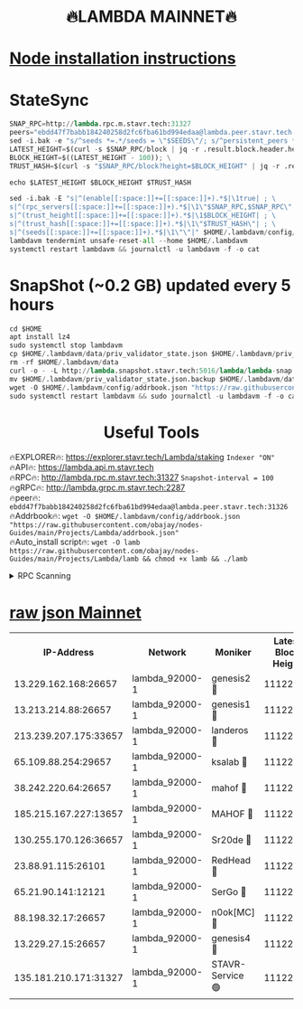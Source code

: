 <h1 align="center"> 🔥LAMBDA MAINNET🔥</h1>


[Node installation instructions](https://github.com/obajay/nodes-Guides/tree/main/Projects/Lambda)
=


# StateSync
```python
SNAP_RPC=http://lambda.rpc.m.stavr.tech:31327
peers="ebdd47f7babb184240258d2fc6fba61bd994edaa@lambda.peer.stavr.tech:31326" 
sed -i.bak -e "s/^seeds *=.*/seeds = \"$SEEDS\"/; s/^persistent_peers *=.*/persistent_peers = \"$PEERS\"/" $HOME/.lambdavm/config/config.toml
LATEST_HEIGHT=$(curl -s $SNAP_RPC/block | jq -r .result.block.header.height); \
BLOCK_HEIGHT=$((LATEST_HEIGHT - 100)); \
TRUST_HASH=$(curl -s "$SNAP_RPC/block?height=$BLOCK_HEIGHT" | jq -r .result.block_id.hash)

echo $LATEST_HEIGHT $BLOCK_HEIGHT $TRUST_HASH

sed -i.bak -E "s|^(enable[[:space:]]+=[[:space:]]+).*$|\1true| ; \
s|^(rpc_servers[[:space:]]+=[[:space:]]+).*$|\1\"$SNAP_RPC,$SNAP_RPC\"| ; \
s|^(trust_height[[:space:]]+=[[:space:]]+).*$|\1$BLOCK_HEIGHT| ; \
s|^(trust_hash[[:space:]]+=[[:space:]]+).*$|\1\"$TRUST_HASH\"| ; \
s|^(seeds[[:space:]]+=[[:space:]]+).*$|\1\"\"|" $HOME/.lambdavm/config/config.toml
lambdavm tendermint unsafe-reset-all --home $HOME/.lambdavm
systemctl restart lambdavm && journalctl -u lambdavm -f -o cat

```
# SnapShot (~0.2 GB) updated every 5 hours
```python
cd $HOME
apt install lz4
sudo systemctl stop lambdavm
cp $HOME/.lambdavm/data/priv_validator_state.json $HOME/.lambdavm/priv_validator_state.json.backup
rm -rf $HOME/.lambdavm/data
curl -o - -L http://lambda.snapshot.stavr.tech:5016/lambda/lambda-snap.tar.lz4 | lz4 -c -d - | tar -x -C $HOME/.lambdavm --strip-components 2
mv $HOME/.lambdavm/priv_validator_state.json.backup $HOME/.lambdavm/data/priv_validator_state.json
wget -O $HOME/.lambdavm/config/addrbook.json "https://raw.githubusercontent.com/obajay/nodes-Guides/main/Projects/Lambda/addrbook.json"
sudo systemctl restart lambdavm && sudo journalctl -u lambdavm -f -o cat
```
 <h1 align="center"> Useful Tools</h1>

🔥EXPLORER🔥:      https://explorer.stavr.tech/Lambda/staking	        `Indexer "ON"` \
🔥API🔥: 			 		 https://lambda.api.m.stavr.tech \
🔥RPC🔥:           http://lambda.rpc.m.stavr.tech:31327	              `Snapshot-interval = 100` \
🔥gRPC🔥:          http://lambda.grpc.m.stavr.tech:2287 \
🔥peer🔥:					 `ebdd47f7babb184240258d2fc6fba61bd994edaa@lambda.peer.stavr.tech:31326` \
🔥Addrbook🔥:    ```wget -O $HOME/.lambdavm/config/addrbook.json "https://raw.githubusercontent.com/obajay/nodes-Guides/main/Projects/Lambda/addrbook.json"``` \
🔥Auto_install script🔥: ```wget -O lamb https://raw.githubusercontent.com/obajay/nodes-Guides/main/Projects/Lambda/lamb && chmod +x lamb && ./lamb```


<details>
<summary>RPC Scanning</summary>

<h2 align="center"> We scan nodes in real time every 4 hours. And we provide the final result of RPC endpoints.
We cannot influence the operation of these nodes in any way. </h2>


```python
If Voting Power is higher than 0 --> then the Node is a validator of the network and may be subject to attack and be a potential threat to the chain.
```
```python
We marked such validators with a red symbol
```

</details>

[raw json Mainnet](https://rpc-check.lambm.stavr.tech/lambm/rpc-lambm-result.json)
=


<table><tr><th>IP-Address</th><th>Network</th><th>Moniker</th><th>Latest Block Height</th><th>Earliest Block Height</th><th>Catching Up</th><th>Tx Index</th><th>Voting Power</th><th>Scan Time</th></tr><tr><td>13.229.162.168:26657</td><td>lambda_92000-1</td><td>genesis2 🔴</td><td>11122652</td><td>1</td><td>False</td><td>on</td><td>16689330</td><td>2024-01-14T11:40:07.960129956UTC</td></tr><tr><td>13.213.214.88:26657</td><td>lambda_92000-1</td><td>genesis1 🔴</td><td>11122653</td><td>1</td><td>False</td><td>on</td><td>107835</td><td>2024-01-14T11:40:13.033843775UTC</td></tr><tr><td>213.239.207.175:33657</td><td>lambda_92000-1</td><td>landeros 🔴</td><td>11122651</td><td>8136001</td><td>False</td><td>off</td><td>1394533</td><td>2024-01-14T11:40:01.877926234UTC</td></tr><tr><td>65.109.88.254:29657</td><td>lambda_92000-1</td><td>ksalab 🔴</td><td>11122655</td><td>8715001</td><td>False</td><td>on</td><td>507955</td><td>2024-01-14T11:40:17.815311619UTC</td></tr><tr><td>38.242.220.64:26657</td><td>lambda_92000-1</td><td>mahof 🔴</td><td>11122649</td><td>10131001</td><td>False</td><td>off</td><td>770350</td><td>2024-01-14T11:39:55.406405168UTC</td></tr><tr><td>185.215.167.227:13657</td><td>lambda_92000-1</td><td>MAHOF 🔴</td><td>11122652</td><td>10134001</td><td>False</td><td>on</td><td>2051510</td><td>2024-01-14T11:40:11.669897043UTC</td></tr><tr><td>130.255.170.126:36657</td><td>lambda_92000-1</td><td>Sr20de 🔴</td><td>11122651</td><td>10715001</td><td>False</td><td>off</td><td>675107</td><td>2024-01-14T11:40:02.305129661UTC</td></tr><tr><td>23.88.91.115:26101</td><td>lambda_92000-1</td><td>RedHead 🔴</td><td>11122651</td><td>11022651</td><td>False</td><td>off</td><td>553202</td><td>2024-01-14T11:40:02.577869403UTC</td></tr><tr><td>65.21.90.141:12121</td><td>lambda_92000-1</td><td>SerGo 🔴</td><td>11122655</td><td>11022655</td><td>False</td><td>off</td><td>10611870</td><td>2024-01-14T11:40:18.143226704UTC</td></tr><tr><td>88.198.32.17:26657</td><td>lambda_92000-1</td><td>n0ok[MC] 🔴</td><td>11122656</td><td>11022656</td><td>False</td><td>off</td><td>1578630</td><td>2024-01-14T11:40:21.132877081UTC</td></tr><tr><td>13.229.27.15:26657</td><td>lambda_92000-1</td><td>genesis4 🔴</td><td>11122652</td><td>11043001</td><td>False</td><td>on</td><td>9763079</td><td>2024-01-14T11:40:11.350262226UTC</td></tr><tr><td>135.181.210.171:31327</td><td>lambda_92000-1</td><td>STAVR-Service 🟢</td><td>11122654</td><td>11120601</td><td>False</td><td>on</td><td>0</td><td>2024-01-14T11:40:17.489746996UTC</td></tr></table>
